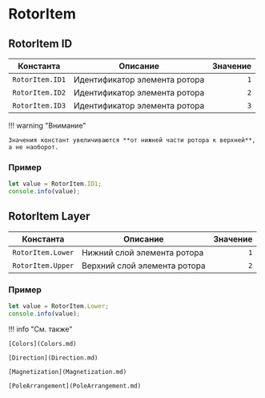 # RotorItem

<!--startID-->
## RotorItem ID

| Константа          | Описание                   | Значение |
|-------------------|----------------------------|----------:|
| `RotorItem.ID1`         | Идентификатор элемента ротора  | `1`     |
| `RotorItem.ID2`        | Идентификатор элемента ротора | `2`    |
| `RotorItem.ID3`        | Идентификатор элемента ротора | `3`    |

<!--endID-->

!!! warning "Внимание"

    Значения констант увеличиваются **от нижней части ротора к верхней**, а не наоборот.

### Пример
```javascript linenums="1"
let value = RotorItem.ID1;
console.info(value);
```

<!--startLayer-->
## RotorItem Layer

| Константа            | Описание           | Значение |
|---------------------|--------------------|----------:|
| `RotorItem.Lower`     | Нижний слой элемента ротора | `1`     |
| `RotorItem.Upper`    | Верхний слой элемента ротора | `2`    |

<!--endLayer-->

### Пример
```javascript linenums="1"
let value = RotorItem.Lower;
console.info(value);
```

!!! info "См. также"

    [Colors](Colors.md)	

    [Direction](Direction.md)

    [Magnetization](Magnetization.md)

    [PoleArrangement](PoleArrangement.md)
